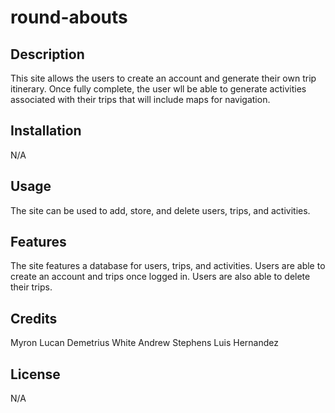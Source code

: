 # round-abouts

## Description

This site allows the users to create an account and generate their own trip itinerary. Once fully complete, the user wll be able to generate activities associated with their trips that will include maps for navigation.

## Installation

N/A

## Usage

The site can be used to add, store, and delete users, trips, and activities.

## Features

The site features a database for users, trips, and activities. Users are able to create an account and trips once logged in. Users are also able to delete their trips. 

## Credits
 
Myron Lucan
Demetrius White
Andrew Stephens
Luis Hernandez

## License

N/A

